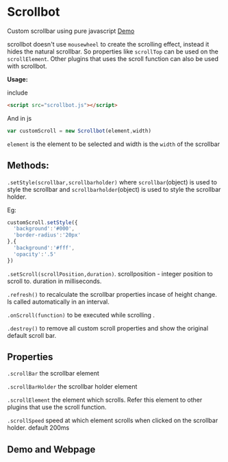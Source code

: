 # Scrollbot 
Custom scrollbar using pure javascript [Demo](https://akzhy.github.io/scrollbot/)

scrollbot doesn't use `mousewheel` to create the scrolling effect, instead it hides the natural scrollbar. So properties like `scrollTop` can be used on the `scrollElement`. Other plugins that uses the scroll function can also be used with scrollbot. 

**Usage:**

include 
```html
<script src="scrollbot.js"></script>
```

And in js

```javascript
var customScroll = new Scrollbot(element,width)
```
`element` is the element to be selected and width is the `width` of the scrollbar

## Methods:

`.setStyle(scrollbar,scrollbarholder)` where `scrollbar`(object) is used to style the scrollbar and `scrollbarholder`(object) is used to style the scrollbar holder.

Eg:

```javascript
customScroll.setStyle({
  'background':'#000',
  'border-radius':'20px'
},{
  'background':'#fff',
  'opacity':'.5'
})
```

`.setScroll(scrollPosition,duration)`. scrollposition - integer position to scroll to. duration in milliseconds.

`.refresh()` to recalculate the scrollbar properties incase of height change. Is called automatically in an interval.

`.onScroll(function)` to be executed while scrolling .

`.destroy()` to remove all custom scroll properties and show the original default scroll bar.

## Properties

`.scrollBar` the scrollbar element

`.scrollBarHolder` the scrollbar holder element

`.scrollElement` the element which scrolls. Refer this element to other plugins that use the scroll function.

`.scrollSpeed` speed at which element scrolls when clicked on the scrollbar holder. default 200ms

## Demo and Webpage





